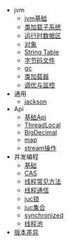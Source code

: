 * jvm
    * [jvm基础](/java/java-base/jvm/doc/1-jvm)
    * [类加载子系统](/java/java-base/jvm/doc/2-jvm)
    * [运行时数据区](/java/java-base/jvm/doc/3-rundata)
    * [对象](/java/java-base/jvm/doc/4-object)
    * [String Table](/java/java-base/jvm/doc/5-jvm)
    * [字节码文件](/java/java-base/jvm/doc/6-classfile)
    * [gc](/java/java-base/jvm/doc/7-gc)
    * [类加载器](/java/java-base/jvm/doc/8-classload)
    * [调优与监控](/java/java-base/jvm/doc/9-optimize)
* 通用
    * [jackson](/java/java-base/common/1-jackson)
* Api
    * [基础Api](/java/java-base/api/1-base)
    * [ThreadLocal](/java-java/base/api/2-thread)
    * [BigDecimal](/java-java/base/api/3-bigDecimal)
    * [map](/java/java-base/api/4-map)
    * [stream操作](/java/java-base/api/6-stream)
* 并发编程
    * [基础](/java/java-base/concurrent/1-base)
    * [CAS](/java/java-base/concurrent/2-cas)
    * [线程常见方法](/java/java-base/concurrent/3-method)
    * [线程通信](/java/java-base/concurrent/4-signalCommunication)
    * [juc锁](/java/java-base/concurrent/4-juc-lock)
    * [juc集合](/java/java-base/concurrent/5-juc-con)
    * [synchronized](/java-java/base/concurrent/5-synchronized)  
    * [线程池](/java/java-base/concurrent/7-threadpool)
* [版本差异](/java/java-base/version)